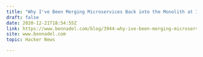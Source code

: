 ```yaml
---
title: "Why I've Been Merging Microservices Back into the Monolith at InVision"
draft: false
date: 2020-12-21T18:54:55Z
link: https://www.bennadel.com/blog/3944-why-ive-been-merging-microservices-back-into-the-monolith-at-invision.htm?utm_medium=RSS&utm_source=hune
site: www.bennadel.com
topic: Hacker News  

---
```

